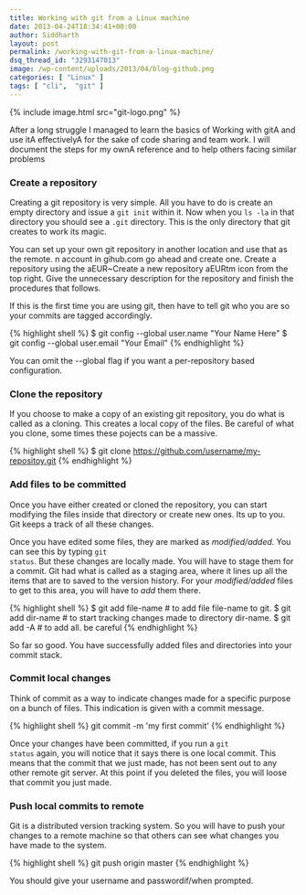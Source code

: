 ```yaml
---
title: Working with git from a Linux machine
date: 2013-04-24T18:34:41+00:00
author: Siddharth
layout: post
permalink: /working-with-git-from-a-linux-machine/
dsq_thread_id: "3293147013"
image: /wp-content/uploads/2013/04/blog-github.png
categories: [ "Linux" ]
tags: [ "cli",  "git" ]
---
```


{% include image.html src="git-logo.png" %}

After a long struggle I managed to learn the basics of Working with gitA and use itA effectivelyA for the sake of code sharing and team work. I will document the steps for my ownA reference and to help others facing similar problems

### Create a repository

Creating a git repository is very simple. All you have to do is create an empty directory and issue a <code>git init</code> within it. Now when you <code>ls -la</code> in that directory you should see a <code>.git</code> directory. This is the only directory that git creates to work its magic.

You can set up your own git repository in another location and use that as the remote. n account in gihub.com go ahead and create one. Create a repository using the aEUR~Create a new repository aEURtm icon from the top right. Give the unnecessary description for the repository and finish the procedures that follows.

If this is the first time you are using git, then have to tell git who you are so your commits are tagged accordingly.

{% highlight shell %}
$ git config --global user.name "Your Name Here"
$ git config --global user.email "Your Email"
{% endhighlight %}

You can omit the --global flag if you want a per-repository based configuration.

### Clone the repository

If you choose to make a copy of an existing git repository, you do what is called as a cloning. This creates a local copy of the files. Be careful of what you clone, some times these pojects can be a massive.

{% highlight shell %}
$ git clone https://github.com/username/my-repositoy.git
{% endhighlight %}

### Add files to be committed

Once you have either created or cloned the repository, you can start modifying the files inside that directory or create new ones. Its up to you. Git keeps a track of all these changes.

Once you have edited some files, they are marked as _modified/added_. You can see this by typing <code>git status</code>. But these changes are locally made. You will have to stage them for a commit. Git had what is called as a staging area, where it lines up all the items that are to saved to the version history. For your _modified/added_ files to get to this area, you will have to _add_ them there.

{% highlight shell %}
$ git add file-name  # to add file file-name to git.
$ git add dir-name   # to start tracking changes made to directory dir-name.
$ git add -A         # to add all. be careful
{% endhighlight %}

So far so good. You have successfully added files and directories into your commit stack.

### Commit local changes
Think of commit as a way to indicate changes made for a specific purpose on a bunch of files. This indication is given with a commit message.

{% highlight shell %}
git commit -m 'my first commit'
{% endhighlight %}

Once your changes have been committed, if you run a <code>git status</code> again, you will notice that it says there is one local commit. This means that the commit that we just made, has not been sent out to any other remote git server. At this point if you deleted the files, you will loose that commit you just made.

### Push local commits to remote
Git is a distributed version tracking system. So you will have to push your changes to a remote machine so that others can see what changes you have made to the system.

{% highlight shell %}
git push origin master
{% endhighlight %}

You should give your username and passwordif/when prompted.